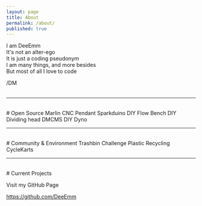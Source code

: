 ```yaml
---
layout: page
title: About
permalink: /about/
published: true
---
```


I am DeeEmm  
It's not an alter-ego  
It is just a coding pseudonym  
I am many things, and more besides   
But most of all I love to code  

/DM  
<br>

---
<br>
# Open Source
Marlin CNC Pendant  
Sparkduino  
DIY Flow Bench   
DIY Dividing head  
DMCMS  
DIY Dyno  
<br>

---
<br>
# Community & Environment
Trashbin Challenge  
Plastic Recycling  
CycleKarts  
<br>

---
<br>
# Current Projects
 
Visit my GitHub Page


<a href="https://github.com/DeeEmm">https://github.com/DeeEmm</a>
